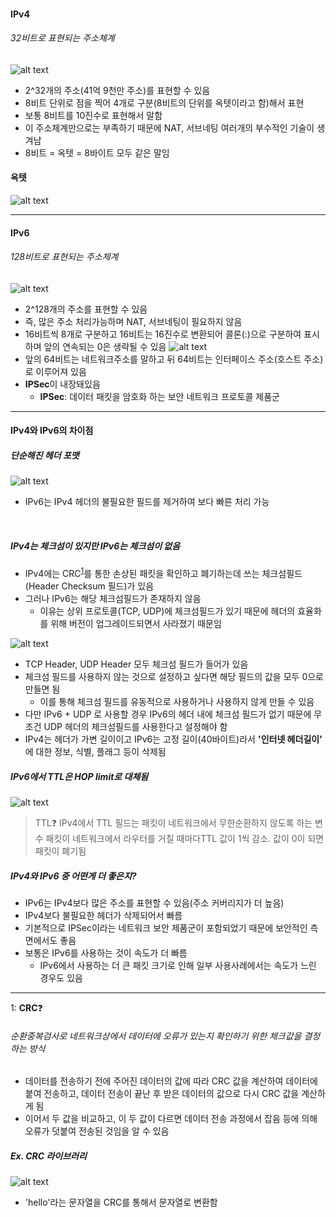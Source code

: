 #### IPv4

###### 32비트로 표현되는 주소체계

![alt text](<스크린샷 2025-01-08 오후 12.28.19.png>)

- 2^32개의 주소(41억 9천만 주소)를 표현할 수 있음
- 8비트 단위로 점을 찍어 4개로 구분(8비트의 단위를 옥텟이라고 함)해서 표현
- 보통 8비트를 10진수로 표현해서 말함
- 이 주소체계만으로는 부족하기 때문에 NAT, 서브네팅 여러개의 부수적인 기술이 생겨남
- 8비트 = 옥텟 = 8바이트 모두 같은 말임

#### 옥텟

![alt text](<스크린샷 2025-01-08 오후 12.31.43.png>)

---

#### IPv6

###### 128비트로 표현되는 주소체계

![alt text](<스크린샷 2025-01-08 오후 12.34.08.png>)

- 2^128개의 주소를 표현할 수 있음
- 즉, 많은 주소 처리가능하며 NAT, 서브네팅이 필요하지 않음
- 16비트씩 8개로 구분하고 16비트는 16진수로 변환되어 콜론(:)으로 구분하여 표시하며 앞의 연속되는 0은 생략될 수 있음
  ![alt text](<스크린샷 2025-01-08 오후 12.36.22.png>)
- 앞의 64비트는 네트워크주소를 말하고 뒤 64비트는 인터페이스 주소(호스트 주소)로 이루어져 있음
- **IPSec**이 내장돼있음
  - **IPSec**: 데이터 패킷을 암호화 하는 보안 네트워크 프로토콜 제품군

---

#### IPv4와 IPv6의 차이점

##### 단순해진 헤더 포맷

![alt text](<스크린샷 2025-01-08 오후 12.39.52.png>)

- IPv6는 IPv4 헤더의 불필요한 필드를 제거하여 보다 빠른 처리 가능

  <br>

##### IPv4는 체크섬이 있지만 IPv6는 체크섬이 없음

- IPv4에는 CRC<sup>[1](#footnote_1)</sup>를 통한 손상된 패킷을 확인하고 폐기하는데 쓰는 체크섬필드(Header Checksum 필드)가 있음
- 그러나 IPv6는 해당 체크섬필드가 존재하지 않음
  - 이유는 상위 프로토콜(TCP, UDP)에 체크섬필드가 있기 때문에 헤더의 효율화를 위해 버전이 업그레이드되면서 사라졌기 때문임

![alt text](<스크린샷 2025-01-08 오후 12.45.48.png>)

- TCP Header, UDP Header 모두 체크섬 필드가 들어가 있음
- 체크섬 필드를 사용하지 않는 것으로 설정하고 싶다면 해당 필드의 값을 모두 0으로 만들면 됨
  - 이를 통해 체크섬 필드를 유동적으로 사용하거나 사용하지 않게 만들 수 있음
- 다만 IPv6 + UDP 로 사용할 경우 IPv6의 헤더 내에 체크섬 필드가 없기 때문에 무조건 UDP 헤더의 체크섬필드를 사용한다고 설정해야 함
- IPv4는 헤더가 가변 길이이고 IPv6는 고정 길이(40바이트)라서 **'인터넷 헤더길이'** 에 대한 정보, 식별, 플래그 등이 삭제됨

##### IPv6에서 TTL은 HOP limit로 대체됨

![alt text](<스크린샷 2025-01-08 오후 1.07.50.png>)

> TTL❓
> IPv4에서 TTL 필드는 패킷이 네트워크에서 무한순환하지 않도록 하는 변수
> 패킷이 네트워크에서 라우터를 거칠 때마다TTL 값이 1씩 감소. 값이 0이 되면 패킷이 폐기됨

##### IPv4와 IPv6 중 어떤게 더 좋은지?

- IPv6는 IPv4보다 많은 주소를 표현할 수 있음(주소 커버리지가 더 높음)
- IPv4보다 불필요한 헤더가 삭제되어서 빠름
- 기본적으로 IPSec이라는 네트워크 보안 제품군이 포함되었기 때문에 보안적인 측면에서도 좋음
- 보통은 IPv6를 사용하는 것이 속도가 더 빠름
  - IPv6에서 사용하는 더 큰 패킷 크기로 인해 일부 사용사례에서는 속도가 느린 경우도 있음

---

<a name="#footnote_1">1</a>: **CRC**❓

###### 순환중복검사로 네트워크상에서 데이터에 오류가 있는지 확인하기 위한 체크값을 결정하는 방식

- 데이터를 전송하기 전에 주어진 데이터의 값에 따라 CRC 값을 계산하여 데이터에 붙여 전송하고, 데이터 전송이 끝난 후 받은 데이터의 값으로 다시 CRC 값을 계산하게 됨
- 이어서 두 값을 비교하고, 이 두 값이 다르면 데이터 전송 과정에서 잡음 등에 의해 오류가 덧붙여 전송된 것임을 알 수 있음

##### Ex. CRC 라이브러리

![alt text](<스크린샷 2025-01-08 오후 1.04.13.png>)

- 'hello'라는 문자열을 CRC를 통해서 문자열로 변환함
